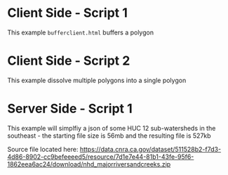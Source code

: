 # Client Side - Script 1
This example ```bufferclient.html``` buffers a polygon

# Client Side - Script 2
This example dissolve multiple polygons into a single polygon

# Server Side - Script 1
This example will simplfiy a json of some HUC 12 sub-watersheds in the southeast - the starting file size is 56mb and the resulting file is 527kb

Source file located here: https://data.cnra.ca.gov/dataset/511528b2-f7d3-4d86-8902-cc9befeeeed5/resource/7d1e7e44-81b1-43fe-95f6-1862eea6ac24/download/nhd_majorriversandcreeks.zip